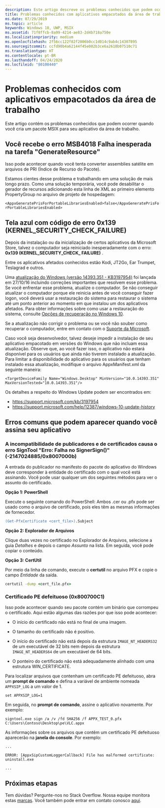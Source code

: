 ```yaml
---
description: Este artigo descreve os problemas conhecidos que podem ocorrer quando você cria um pacote MSIX para seu aplicativo da área de trabalho.
title: Problemas conhecidos com aplicativos empacotados da área de trabalho
ms.date: 07/29/2019
ms.topic: article
keywords: Windows 10, UWP, MSIX
ms.assetid: 71f8ffcb-8a99-4214-ae83-2d4b718a750e
ms.localizationpriority: medium
ms.openlocfilehash: 2f56cc122f82f2806b0cc1d014c9ab4c14307895
ms.sourcegitcommit: ccfd90b4a62144f45e002b3ce6a2618b07510c71
ms.translationtype: HT
ms.contentlocale: pt-BR
ms.lasthandoff: 04/24/2020
ms.locfileid: "80108440"
---
```

# <a name="known-issues-with-packaged-desktop-apps"></a>Problemas conhecidos com aplicativos empacotados da área de trabalho

Este artigo contém os problemas conhecidos que podem ocorrer quando você cria um pacote MSIX para seu aplicativo da área de trabalho.

## <a name="you-receive-the-error----msb4018-the-generateresource-task-failed-unexpectedly"></a>Você recebe o erro MSB4018 Falha inesperada na tarefa "GenerateResource"

Isso pode acontecer quando você tenta converter assemblies satélite em arquivos de PRI (Índice de Recurso do Pacote).

Estamos cientes desse problema e trabalhando em uma solução de mais longo prazo. Como uma solução temporária, você pode desabilitar o gerador de recursos adicionando esta linha de XML ao primeiro elemento PropertyGroup no arquivo de projeto de hospedagem:

``<AppxGeneratePrisForPortableLibrariesEnabled>false</AppxGeneratePrisForPortableLibrariesEnabled>``

## <a name="blue-screen-with-error-code-0x139-kernel_security_check_failure"></a>Tela azul com código de erro 0x139 (KERNEL_SECURITY_CHECK_FAILURE)

Depois da instalação ou da inicialização de certos aplicativos da Microsoft Store, talvez o computador seja reiniciado inesperadamente com o erro: **0x139 (KERNEL\_SECURITY\_CHECK\_ FAILURE)** .

Entre os aplicativos afetados conhecidos estão Kodi, JT2Go, Ear Trumpet, Teslagrad e outros.

Uma [atualização do Windows (versão 14393.351 - KB3197954)](https://support.microsoft.com/kb/3197954) foi lançada em 27/10/16 incluindo correções importantes que resolvem esse problema. Se você enfrentar esse problema, atualize o computador. Se não conseguir atualizar o computador porque ele reinicia antes de você conseguir fazer logon, você deverá usar a restauração do sistema para restaurar o sistema até um ponto anterior ao momento em que instalou um dos aplicativos afetados. Para obter informações sobre como usar a restauração do sistema, consulte [Opções de recuperação no Windows 10](https://support.microsoft.com/help/12415/windows-10-recovery-options).

Se a atualização não corrigir o problema ou se você não souber como recuperar o computador, entre em contato com o [Suporte da Microsoft](https://support.microsoft.com/contactus/).

Caso você seja desenvolvedor, talvez deseje impedir a instalação de seu aplicativo empacotado em versões do Windows que não incluam essa atualização. Observe que, ao você fazer isso, o aplicativo não estará disponível para os usuários que ainda não tiverem instalado a atualização. Para limitar a disponibilidade do aplicativo para os usuários que tenham instalado essa atualização, modifique o arquivo AppxManifest.xml da seguinte maneira:

```<TargetDeviceFamily Name="Windows.Desktop" MinVersion="10.0.14393.351" MaxVersionTested="10.0.14393.351"/>```

Os detalhes a respeito do Windows Update podem ser encontrados em:
* https://support.microsoft.com/kb/3197954
* https://support.microsoft.com/help/12387/windows-10-update-history

## <a name="common-errors-that-can-appear-when-you-sign-your-app"></a>Erros comuns que podem aparecer quando você assina seu aplicativo

### <a name="publisher-and-cert-mismatch-causes-signtool-error-error-signersign-failed--21470248850x8007000b"></a>A incompatibilidade de publicadores e de certificados causa o erro SignTool "Erro: Falha no SignerSign()" (-2147024885/0x8007000b)

A entrada do publicador no manifesto do pacote do aplicativo do Windows deve corresponder à entidade do certificado com o qual você está assinando.  Você pode usar qualquer um dos seguintes métodos para ver o assunto do certificado.

**Opção 1: PowerShell**

Execute o seguinte comando do PowerShell: Ambos .cer ou .pfx pode ser usado como o arquivo de certificado, pois eles têm as mesmas informações de fornecedor.

```ps
(Get-PfxCertificate <cert_file>).Subject
```

**Opção 2: Explorador de Arquivos**

Clique duas vezes no certificado no Explorador de Arquivos, selecione a guia *Detalhes* e depois o campo *Assunto* na lista. Em seguida, você pode copiar o conteúdo.

**Opção 3: CertUtil**

Por meio da linha de comando, execute o **certutil** no arquivo PFX e copie o campo *Entidade* da saída.

```cmd
certutil -dump <cert_file.pfx>
```

<a id="bad-pe-cert" />

### <a name="bad-pe-certificate-0x800700c1"></a>Certificado PE defeituoso (0x800700C1)

Isso pode acontecer quando seu pacote contém um binário que corrompeu o certificado. Aqui estão algumas das razões por que isso pode acontecer:

* O início do certificado não está no final de uma imagem.  

* O tamanho do certificado não é positivo.

* O início do certificado não está depois da estrutura `IMAGE_NT_HEADERS32` de um executável de 32 bits nem depois da estrutura `IMAGE_NT_HEADERS64` de um executável de 64 bits.

* O ponteiro do certificado não está adequadamente alinhado com uma estrutura WIN_CERTIFICATE.

Para localizar arquivos que contenham um certificado PE defeituoso, abra um **prompt de comando** e defina a variável de ambiente nomeada `APPXSIP_LOG` a um valor de 1.

```
set APPXSIP_LOG=1
```

Em seguida, no **prompt de comando**, assine o aplicativo novamente. Por exemplo:

```
signtool.exe sign /a /v /fd SHA256 /f APPX_TEST_0.pfx C:\Users\Contoso\Desktop\pe\VLC.appx
```

As informações sobre os arquivos que contêm um certificado PE defeituoso aparecerão na **janela do console**. Por exemplo:

```
...

ERROR: [AppxSipCustomLoggerCallback] File has malformed certificate: uninstall.exe

...   
```

## <a name="next-steps"></a>Próximas etapas

Tem dúvidas? Pergunte-nos no Stack Overflow. Nossa equipe monitora estas [marcas](https://stackoverflow.com/questions/tagged/project-centennial+or+desktop-bridge). Você também pode entrar em contato conosco [aqui](https://social.msdn.microsoft.com/Forums/en-US/home?filter=alltypes&sort=relevancedesc&searchTerm=%5BDesktop%20Converter%5D).
